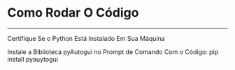# Como Rodar O Código
---
Certifique Se o Python Está Instalado Em Sua Máquina

Instale a Biblioteca pyAutogui no Prompt de Comando Com o Código:
pip install pyauytogui